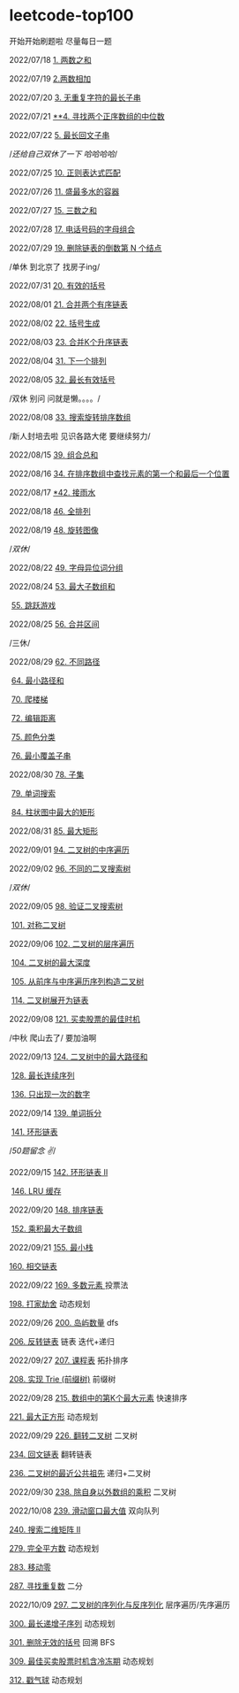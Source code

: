 # leetcode-top100
开始开始刷题啦 尽量每日一题 

2022/07/18  [1. 两数之和](https://github.com/sissi144/leetcode-top100/blob/main/1.js)

2022/07/19  [2.两数相加 ](https://github.com/sissi144/leetcode-top100/blob/main/2.js)

2022/07/20  [3. 无重复字符的最长子串](https://github.com/sissi144/leetcode-top100/blob/main/3.js)

2022/07/21 [**4. 寻找两个正序数组的中位数](https://github.com/sissi144/leetcode-top100/blob/main/4.js)

2022/07/22 [5. 最长回文子串](https://github.com/sissi144/leetcode-top100/blob/main/5.js)

/*还给自己双休了一下 哈哈哈哈*/

2022/07/25 [10. 正则表达式匹配](https://github.com/sissi144/leetcode-top100/blob/main/10.js)

2022/07/26 [11. 盛最多水的容器](https://github.com/sissi144/leetcode-top100/blob/main/11.js)

2022/07/27 [15. 三数之和](https://github.com/sissi144/leetcode-top100/blob/main/15.js)

2022/07/28 [17. 电话号码的字母组合](https://github.com/sissi144/leetcode-top100/blob/main/17.js)

2022/07/29 [19. 删除链表的倒数第 N 个结点](https://github.com/sissi144/leetcode-top100/blob/main/19.js)

/单休 到北京了 找房子ing/

2022/07/31 [20. 有效的括号](https://github.com/sissi144/leetcode-top100/blob/main/20.js)

2022/08/01 [21. 合并两个有序链表](https://github.com/sissi144/leetcode-top100/blob/main/21.js)

2022/08/02 [22. 括号生成](https://github.com/sissi144/leetcode-top100/blob/main/22.js)

2022/08/03 [23. 合并K个升序链表](https://github.com/sissi144/leetcode-top100/blob/main/23.js)

2022/08/04 [31. 下一个排列](https://github.com/sissi144/leetcode-top100/blob/main/31.js)

2022/08/05 [32. 最长有效括号](https://github.com/sissi144/leetcode-top100/blob/main/32.js)

/双休 别问 问就是懒。。。。/

2022/08/08 [33. 搜索旋转排序数组](https://github.com/sissi144/leetcode-top100/blob/main/33.js)

/新人封培去啦 见识各路大佬 要继续努力/

2022/08/15 [39. 组合总和](https://github.com/sissi144/leetcode-top100/blob/main/39.js)

2022/08/16 [34. 在排序数组中查找元素的第一个和最后一个位置](https://github.com/sissi144/leetcode-top100/blob/main/34.js)

2022/08/17 [*42. 接雨水](https://github.com/sissi144/leetcode-top100/blob/main/42.js)

2022/08/18 [46. 全排列](https://github.com/sissi144/leetcode-top100/blob/main/46.js)

2022/08/19 [48. 旋转图像](https://github.com/sissi144/leetcode-top100/blob/main/48.js)

/*双休*/

2022/08/22 [49. 字母异位词分组](https://github.com/sissi144/leetcode-top100/blob/main/49.js)

2022/08/24 [53. 最大子数组和](https://github.com/sissi144/leetcode-top100/blob/main/53.js)

​					  [55. 跳跃游戏](https://github.com/sissi144/leetcode-top100/blob/main/55.js)

2022/08/25 [56. 合并区间](https://github.com/sissi144/leetcode-top100/blob/main/56.js)

/三休/

2022/08/29 [62. 不同路径](https://github.com/sissi144/leetcode-top100/blob/main/62.js)

​					  [64. 最小路径和](https://github.com/sissi144/leetcode-top100/blob/main/64.js)

​					  [70. 爬楼梯](https://github.com/sissi144/leetcode-top100/blob/main/70.js)

​					  [72. 编辑距离](https://github.com/sissi144/leetcode-top100/blob/main/72.js)

​					  [75. 颜色分类](https://github.com/sissi144/leetcode-top100/blob/main/75.js)

​					  [76. 最小覆盖子串](https://github.com/sissi144/leetcode-top100/blob/main/76.js)

2022/08/30  [78. 子集](https://github.com/sissi144/leetcode-top100/blob/main/78.js)

​					  [79. 单词搜索](https://github.com/sissi144/leetcode-top100/blob/main/79.js)

​					  [84. 柱状图中最大的矩形](https://github.com/sissi144/leetcode-top100/blob/main/84.js)

2022/08/31 [85. 最大矩形](https://github.com/sissi144/leetcode-top100/blob/main/85.js)

2022/09/01 [94. 二叉树的中序遍历](https://github.com/sissi144/leetcode-top100/blob/main/94.js)

2022/09/02 [96. 不同的二叉搜索树](https://github.com/sissi144/leetcode-top100/blob/main/96.js)

/*双休*/

2022/09/05 [98. 验证二叉搜索树](https://github.com/sissi144/leetcode-top100/blob/main/98.js)

​					 [101. 对称二叉树](https://github.com/sissi144/leetcode-top100/blob/main/101.js)

2022/09/06 [102. 二叉树的层序遍历](https://github.com/sissi144/leetcode-top100/blob/main/102.js)

​					 [104. 二叉树的最大深度](https://github.com/sissi144/leetcode-top100/blob/main/104.js)

​					[105. 从前序与中序遍历序列构造二叉树](https://github.com/sissi144/leetcode-top100/blob/main/105.js)

​					[114. 二叉树展开为链表](https://github.com/sissi144/leetcode-top100/blob/main/114.js)

2022/09/08 [121. 买卖股票的最佳时机](https://github.com/sissi144/leetcode-top100/blob/main/121.js)

/中秋 爬山去了/ 要加油啊

2022/09/13 [124. 二叉树中的最大路径和](https://github.com/sissi144/leetcode-top100/blob/main/124.js)

​                     [128. 最长连续序列](https://github.com/sissi144/leetcode-top100/blob/main/128.js)

​                      [136. 只出现一次的数字](https://github.com/sissi144/leetcode-top100/blob/main/136.js)

2022/09/14  [139. 单词拆分](https://github.com/sissi144/leetcode-top100/blob/main/139.js)

​						[141. 环形链表](https://github.com/sissi144/leetcode-top100/blob/main/141.js)

/*50题留念 ✌️*/

2022/09/15 [142. 环形链表 II](https://github.com/sissi144/leetcode-top100/blob/main/142.js)

​                      [146. LRU 缓存](https://github.com/sissi144/leetcode-top100/blob/main/146.js)

2022/09/20 [148. 排序链表](https://github.com/sissi144/leetcode-top100/blob/main/148.js)

​                     [152. 乘积最大子数组](https://github.com/sissi144/leetcode-top100/blob/main/152.js)

2022/09/21 [155. 最小栈](https://github.com/sissi144/leetcode-top100/blob/main/155.js)

 [160. 相交链表](https://github.com/sissi144/leetcode-top100/blob/main/160.js)

2022/09/22 [169. 多数元素 ](https://github.com/sissi144/leetcode-top100/blob/main/169.js) 投票法

 [198. 打家劫舍](https://github.com/sissi144/leetcode-top100/blob/main/198.js) 动态规划 

2022/09/26  [200. 岛屿数量](https://github.com/sissi144/leetcode-top100/blob/main/200.js) dfs

 [206. 反转链表](https://github.com/sissi144/leetcode-top100/blob/main/206.js) 链表 迭代+递归

2022/09/27  [207. 课程表](https://github.com/sissi144/leetcode-top100/blob/main/207.js) 拓扑排序 

 [208. 实现 Trie (前缀树)](https://github.com/sissi144/leetcode-top100/blob/main/208.js) 前缀树

2022/09/28  [215. 数组中的第K个最大元素](https://github.com/sissi144/leetcode-top100/blob/main/215.js) 快速排序

 [221. 最大正方形](https://github.com/sissi144/leetcode-top100/blob/main/221.js) 动态规划

 2022/09/29 [226. 翻转二叉树](https://github.com/sissi144/leetcode-top100/blob/main/226.js) 二叉树

 [234. 回文链表](https://github.com/sissi144/leetcode-top100/blob/main/234.js) 翻转链表
 
 [236. 二叉树的最近公共祖先](https://github.com/sissi144/leetcode-top100/blob/main/236.js) 递归+二叉树

 2022/09/30 [238. 除自身以外数组的乘积](https://github.com/sissi144/leetcode-top100/blob/main/238.js) 二叉树

 2022/10/08  [239. 滑动窗口最大值](https://github.com/sissi144/leetcode-top100/blob/main/239.js) 双向队列

 [240. 搜索二维矩阵 II](https://github.com/sissi144/leetcode-top100/blob/main/240.js) 

 [279. 完全平方数](https://github.com/sissi144/leetcode-top100/blob/main/279.js) 动态规划

 [283. 移动零](https://github.com/sissi144/leetcode-top100/blob/main/283.js) 

[287. 寻找重复数](https://github.com/sissi144/leetcode-top100/blob/main/287.js) 二分

 2022/10/09  [297. 二叉树的序列化与反序列化](https://github.com/sissi144/leetcode-top100/blob/main/297.js) 层序遍历/先序遍历

 [300. 最长递增子序列](https://github.com/sissi144/leetcode-top100/blob/main/300.js)  动态规划

 [301. 删除无效的括号](https://github.com/sissi144/leetcode-top100/blob/main/301.js) 回溯 BFS

 [309. 最佳买卖股票时机含冷冻期](https://github.com/sissi144/leetcode-top100/blob/main/309.js)  动态规划

[312. 戳气球](https://github.com/sissi144/leetcode-top100/blob/main/312.js) 动态规划
